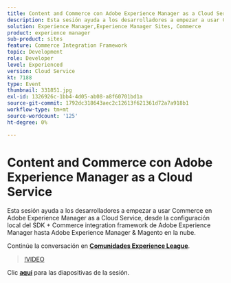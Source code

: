 ```yaml
---
title: Content and Commerce con Adobe Experience Manager as a Cloud Service
description: Esta sesión ayuda a los desarrolladores a empezar a usar Commerce en Adobe Experience Manager as a Cloud Service, desde la configuración local del SDK + Commerce integration framework de Adobe Experience Manager hasta Adobe Experience Manager & Magento en la nube. Esta sesión se entregó como parte del evento de contenido de Adobe Developers Live.
solution: Experience Manager,Experience Manager Sites, Commerce
product: experience manager
sub-product: sites
feature: Commerce Integration Framework
topic: Development
role: Developer
level: Experienced
version: Cloud Service
kt: 7188
type: Event
thumbnail: 331851.jpg
exl-id: 1326926c-1bb4-4d05-ab08-a8f60701bd1a
source-git-commit: 1792dc318643aec2c12613f621361d72a7a918b1
workflow-type: tm+mt
source-wordcount: '125'
ht-degree: 0%

---
```


# Content and Commerce con Adobe Experience Manager as a Cloud Service

Esta sesión ayuda a los desarrolladores a empezar a usar Commerce en Adobe Experience Manager as a Cloud Service, desde la configuración local del SDK + Commerce integration framework de Adobe Experience Manager hasta Adobe Experience Manager &amp; Magento en la nube.

Continúe la conversación en **[Comunidades Experience League](https://adobe.ly/36Yd3v6)**.

>[!VIDEO](https://video.tv.adobe.com/v/331851/?quality=12&learn=on&hidetitle=true)

Clic **[aquí](/help/adobe-developers-live/assets/content-commerce.pdf)** para las diapositivas de la sesión.
